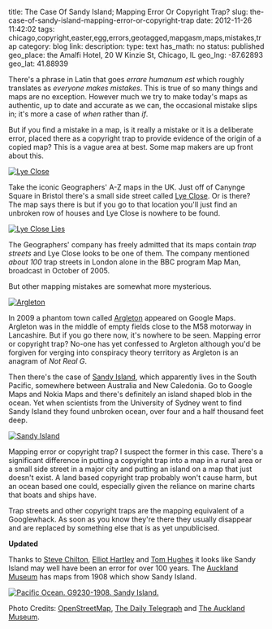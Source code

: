 title: The Case Of Sandy Island; Mapping Error Or Copyright Trap?
slug: the-case-of-sandy-island-mapping-error-or-copyright-trap
date: 2012-11-26 11:42:02
tags: chicago,copyright,easter,egg,errors,geotagged,mapgasm,maps,mistakes,trap
category: blog
link: 
description: 
type: text
has_math: no
status: published
geo_place: the Amalfi Hotel, 20 W Kinzie St, Chicago, IL 
geo_lng: -87.62893
geo_lat: 41.88939

There's a phrase in Latin that goes *errare humanum est* which roughly translates as *everyone makes mistakes*. This is true of so many things and maps are no exception. However much we try to make today's maps as authentic, up to date and accurate as we can, the occasional mistake slips in; it's more a case of *when* rather than *if*.

But if you find a mistake in a map, is it really a mistake or it is a deliberate error, placed there as a copyright trap to provide evidence of the origin of a copied map? This is a vague area at best. Some map makers are up front about this.

<!-- TEASER_END -->

[![](/wp-content/uploads/2012/11/Lye_close.jpeg "Lye Close")](/wp-content/uploads/2012/11/Lye_close.jpeg "/wp-content/uploads/2012/11/Lye_close.jpeg")

Take the iconic Geographers' A-Z maps in the UK. Just off of Canynge Square in Bristol there's a small side street called [Lye Close](http://wiki.openstreetmap.org/wiki/Copyright_Easter_Eggs "http://wiki.openstreetmap.org/wiki/Copyright_Easter_Eggs"). Or is there? The map says there is but if you go to that location you'll just find an unbroken row of houses and Lye Close is nowhere to be found.

[![](/wp-content/uploads/2012/11/FileLyebuildings.jpeg "Lye Close Lies")](/wp-content/uploads/2012/11/FileLyebuildings.jpeg "/wp-content/uploads/2012/11/FileLyebuildings.jpeg")

The Geographers' company has freely admitted that its maps contain *trap streets* and Lye Close looks to be one of them. The company mentioned *about 100* trap streets in London alone in the BBC program Map Man, broadcast in October of 2005.

But other mapping mistakes are somewhat more mysterious.

[![](/wp-content/uploads/2012/11/map_1514129c.jpeg "Argleton")](/wp-content/uploads/2012/11/map_1514129c.jpeg "/wp-content/uploads/2012/11/map_1514129c.jpeg")

In 2009 a phantom town called [Argleton](http://www.telegraph.co.uk/technology/google/6474746/Mystery-of-Argleton-the-Google-town-that-only-exists-online.html "http://www.telegraph.co.uk/technology/google/6474746/Mystery-of-Argleton-the-Google-town-that-only-exists-online.html") appeared on Google Maps. Argleton was in the middle of empty fields close to the M58 motorway in Lancashire. But if you go there now, it's nowhere to be seen. Mapping error or copyright trap? No-one has yet confessed to Argleton although you'd be forgiven for verging into conspiracy theory territory as Argleton is an anagram of *Not Real G*.

Then there's the case of [Sandy Island](http://www.bbc.co.uk/news/world-asia-20442487 "http://www.bbc.co.uk/news/world-asia-20442487"), which apparently lives in the South Pacific, somewhere between Australia and New Caledonia. Go to Google Maps and Nokia Maps and there's definitely an island shaped blob in the ocean. Yet when scientists from the University of Sydney went to find Sandy Island they found unbroken ocean, over four and a half thousand feet deep.

[![](/wp-content/uploads/2012/11/Sandy-Island.jpg "Sandy Island")](/wp-content/uploads/2012/11/Sandy-Island.jpg "/wp-content/uploads/2012/11/Sandy-Island.jpg")

Mapping error or copyright trap? I suspect the former in this case. There's a significant difference in putting a copyright trap into a map in a rural area or a small side street in a major city and putting an island on a map that just doesn't exist. A land based copyright trap probably won't cause harm, but an ocean based one could, especially given the reliance on marine charts that boats and ships have.

Trap streets and other copyright traps are the mapping equivalent of a Googlewhack. As soon as you know they're there they usually disappear and are replaced by something else that is as yet unpublicised.

**Updated**

Thanks to [Steve Chilton](https://twitter.com/steev8 "https://twitter.com/steev8"), [Elliot Hartley](https://twitter.com/elliothartley "https://twitter.com/elliothartley") and [Tom Hughes](https://twitter.com/thughes "https://twitter.com/thughes") it looks like Sandy Island may well have been an error for over 100 years. The [Auckland Museum](http://www.flickr.com/photos/aucklandmuseum/8209721130/in/set-72157632073191563/ "http://www.flickr.com/photos/aucklandmuseum/8209721130/in/set-72157632073191563/") has maps from 1908 which show Sandy Island.

[![Pacific Ocean. G9230-1908. Sandy Island.](http://farm9.staticflickr.com/8477/8209721130_b72eef0bb6.jpg)](http://www.flickr.com/photos/aucklandmuseum/8209721130/ "Pacific Ocean. G9230-1908. Sandy Island. by Auckland Museum, on Flickr")


Photo Credits: [OpenStreetMap](http://wiki.openstreetmap.org/wiki/Copyright_Easter_Eggs "http://wiki.openstreetmap.org/wiki/Copyright_Easter_Eggs"), [The Daily Telegraph](http://www.telegraph.co.uk/technology/google/6474746/Mystery-of-Argleton-the-Google-town-that-only-exists-online.html "http://www.telegraph.co.uk/technology/google/6474746/Mystery-of-Argleton-the-Google-town-that-only-exists-online.html") and [The Auckland Museum](http://www.flickr.com/photos/aucklandmuseum/8209721130/in/set-72157632073191563/ "http://www.flickr.com/photos/aucklandmuseum/8209721130/in/set-72157632073191563/").


